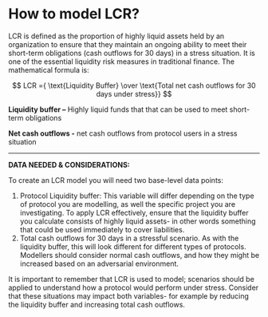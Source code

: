 # How to model LCR?

LCR is defined as the proportion of highly liquid assets held by an organization to ensure that they maintain an ongoing ability to meet their short-term obligations (cash outflows for 30 days) in a stress situation. It is one of the essential liquidity risk measures in traditional finance. The mathematical formula is:

$$
LCR ={ \text{Liquidity Buffer} \over \text{Total net cash outflows for 30 days under stress}}
$$

**Liquidity buffer –** Highly liquid funds that that can be used to meet short-term obligations

**Net cash outflows -** net cash outflows from protocol users in a stress situation

****

**DATA NEEDED & CONSIDERATIONS:**&#x20;

To create an LCR model you will need two base-level data points:

1. Protocol Liquidity buffer: This variable will differ depending on the type of protocol you are modelling, as well the specific project you are investigating. To apply LCR effectively, ensure that the liquidity buffer you calculate consists of highly liquid assets- in other words something that could be used immediately to cover liabilities.
2. Total cash outflows for 30 days in a stressful scenario. As with the liquidity buffer, this will look different for different types of protocols. Modellers should consider normal cash outflows, and how they might be increased based on an adversarial environment.

It is important to remember that LCR is used to model; scenarios should be applied to understand how a protocol would perform under stress. Consider that these situations may impact both variables- for example by reducing the liquidity buffer and increasing total cash outflows.
